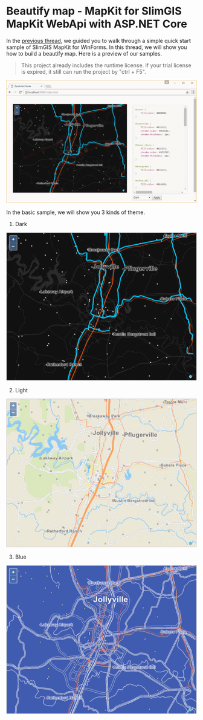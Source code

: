 # Beautify map - MapKit for SlimGIS MapKit WebApi with ASP.NET Core
In the [previous thread](https://github.com/SlimGIS/Quickstart-WebAPI-DotNetCore), we guided you to walk through a simple quick start sample of SlimGIS MapKit for WinForms. In this thread, we will show you how to build a beautify map. Here is a preview of our samples.

> This project already includes the runtime license. If your trial license is expired, it still can run the project by "ctrl + F5".

![webapi-dnc-preview-view](https://github.com/SlimGIS/BeautifyMap-WebAPI-DotNetCore/blob/master/Screenshots/Screenshot-Preview.png)

In the basic sample, we will show you 3 kinds of theme.
1. Dark

![webapi-dnc-dark-view](https://github.com/SlimGIS/BeautifyMap-WebAPI-DotNetCore/blob/master/Screenshots/Screenshot-Dark.png)

2. Light

![webapi-dnc-light-view](https://github.com/SlimGIS/BeautifyMap-WebAPI-DotNetCore/blob/master/Screenshots/Screenshot-Light.png)

3. Blue

![webapi-dnc-blue-view](https://github.com/SlimGIS/BeautifyMap-WebAPI-DotNetCore/blob/master/Screenshots/Screenshot-Blue.png)
